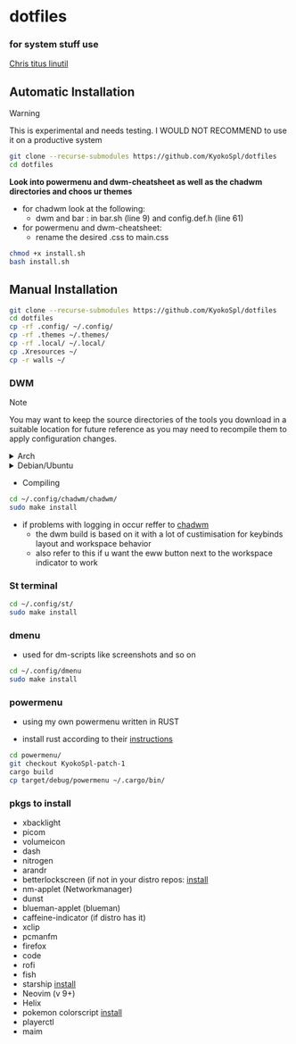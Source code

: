 # dotfiles

### for system stuff use
[Chris titus linutil](https://github.com/ChrisTitusTech/linutil)

## Automatic Installation
> [!WARNING]
> This is experimental and needs testing. I WOULD NOT RECOMMEND to use it on a productive system

``` sh
git clone --recurse-submodules https://github.com/KyokoSpl/dotfiles
cd dotfiles
```

**Look into powermenu and dwm-cheatsheet as well as the chadwm directories and choos ur themes**
- for chadwm look at the following:
  - dwm and bar : in bar.sh (line 9) and config.def.h (line 61)
- for powermenu and dwm-cheatsheet:
  - rename the desired <theme>.css to main.css

```sh
chmod +x install.sh
bash install.sh
```



## Manual Installation

```sh
git clone --recurse-submodules https://github.com/KyokoSpl/dotfiles
cd dotfiles
cp -rf .config/ ~/.config/
cp -rf .themes ~/.themes/
cp -rf .local/ ~/.local/
cp .Xresources ~/
cp -r walls ~/

```

### DWM

> [!NOTE]
> You may want to keep the source directories of the tools you download in a suitable location for future reference as you may need to recompile them to apply configuration changes.

<details>
  <summary>Arch</summary>

  Install dependencies:

  ```sh
  sudo pacman -S --needed base-devel extra/git extra/libx11 extra/libxcb extra/libxinerama extra/libxft extra/imlib2
  ```

  If you find yourself missing a library then this can usually be found by searching for the file name using pacman:

  ```sh
  $ pacman -F Xlib-xcb.h
  extra/libx11 1.6.12-1 [installed: 1.7.2-1]
  usr/include/X11/Xlib-xcb.h
  ```

</details>

<details>
  <summary>Debian/Ubuntu</summary>

  Install dependencies:

  ```sh
  sudo apt install build-essential git libx11-dev libx11-xcb-dev libxcb-res0-dev libxinerama-dev libxft-dev libimlib2-dev
  ```

  It is worth checking the version of gcc on debian based systems as they may come with older implementations that can result in compilation errors.

  ```sh
  gcc --version
  ```

  You would expect at least v8.x or above here.

  If you find yourself missing a library then this can usually be found by searching for the file name using apt-file, a tool that have to be installed separately:

  ```sh
  $ sudo apt install apt-file
  $ sudo apt-file update
  $ apt-file search xcb/res.h
  libxcb-res0-dev: /usr/include/xcb/res.h
  ```

</details>



- Compiling
```sh
cd ~/.config/chadwm/chadwm/
sudo make install
```

- if problems with logging in occur reffer to [chadwm](https://github.com/siduck/chadwm)
    - the dwm build is based on it with a lot of custimisation for keybinds layout and workspace behavior
    - also refer to this if u want the eww button next to the workspace indicator to work

### St terminal

```sh
cd ~/.config/st/
sudo make install
```
### dmenu
- used for dm-scripts like screenshots and so on
```sh
cd ~/.config/dmenu
sudo make install
```


### powermenu

- using my own powermenu written in RUST

- install rust according to their [instructions](https://www.rust-lang.org/tools/install)

```sh
cd powermenu/
git checkout KyokoSpl-patch-1
cargo build
cp target/debug/powermenu ~/.cargo/bin/
```


### pkgs to install
- xbacklight
- picom
- volumeicon
- dash
- nitrogen
- arandr
- betterlockscreen (if not in your distro repos: [install](https://github.com/betterlockscreen/betterlockscreen?tab=readme-ov-file#installation)
- nm-applet (Networkmanager)
- dunst
- blueman-applet (blueman)
- caffeine-indicator (if distro has it)
- xclip
- pcmanfm
- firefox
- code
- rofi
- fish
- starship [install](https://starship.rs/guide/)
- Neovim (v 9+)
- Helix
- pokemon colorscript [install](https://gitlab.com/phoneybadger/pokemon-colorscripts#on-other-distros-and-macos)
- playerctl
- maim

